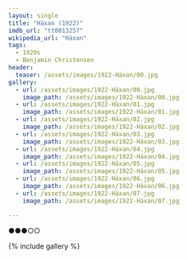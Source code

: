 ```yaml
---
layout: single
title: "Häxan (1922)"
imdb_url: "tt0013257"
wikipedia_url: "Häxan"
tags:
  - 1920s 
  - Benjamin Christensen
header:
  teaser: /assets/images/1922-Häxan/00.jpg
gallery:
  - url: /assets/images/1922-Häxan/00.jpg
    image_path: /assets/images/1922-Häxan/00.jpg  
  - url: /assets/images/1922-Häxan/01.jpg
    image_path: /assets/images/1922-Häxan/01.jpg
  - url: /assets/images/1922-Häxan/02.jpg
    image_path: /assets/images/1922-Häxan/02.jpg
  - url: /assets/images/1922-Häxan/03.jpg
    image_path: /assets/images/1922-Häxan/03.jpg
  - url: /assets/images/1922-Häxan/04.jpg
    image_path: /assets/images/1922-Häxan/04.jpg
  - url: /assets/images/1922-Häxan/05.jpg
    image_path: /assets/images/1922-Häxan/05.jpg
  - url: /assets/images/1922-Häxan/06.jpg
    image_path: /assets/images/1922-Häxan/06.jpg
  - url: /assets/images/1922-Häxan/07.jpg
    image_path: /assets/images/1922-Häxan/07.jpg

---
```

●●●○○

{% include gallery %}
